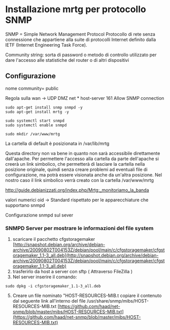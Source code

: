 # Installazione mrtg per protocollo SNMP

SNMP = Simple Network Management Protocol
Protocollo di rete senza connessione che appartiene alla suite di protocolli Internet definito dalla IETF (Internet Engineering Task Force).

Community string: sorta di password o metodo di controllo utilizzato per dare l'accesso alle statistiche del router o di altri dispositivi

## Configurazione 

nome community= public

Regola sulla wan -> UDP DMZ net * host-server 161 Allow SNMP connection
```
sudo apt-get install snmp snmpd -y
sudo apt-get install mrtg -y

sudo systemctl start snmpd
sudo systemctl enable snmpd

sudo mkdir /var/www/mrtg
```

La cartella di default è posizionata in /var/lib/mrtg

Questa directory non va bene in quanto non sarà accessibile direttamente dall'apache.
Per permettere l'accesso alla cartella da parte dell'apache si creerà un link simbolico, che permetterà di lasciare la cartella nella posizione originale, quindi senza creare problemi ad eventuali file di configurazione, ma potrà essere visionata anche da un'altra posizione. Nel nostro caso il link simbolico verrà creato con la cartella /var/www/mrtg

http://guide.debianizzati.org/index.php/Mrtg:_monitoriamo_la_banda


valori numerici oid -> Standard rispettato per le apparecchiature che supportano snmpd

Configurazione snmpd sul sever

### SNMPD Server per mostrare le informazioni del file system

1.  scaricare il pacchetto cfgstoragemaker
[http://snapshot.debian.org/archive/debian-archive/20090802T004153Z/debian/pool/main/c/cfgstoragemaker/cfgstoragemaker_1.1-3_all.deb](http://snapshot.debian.org/archive/debian-archive/20090802T004153Z/debian/pool/main/c/cfgstoragemaker/cfgstoragemaker_1.1-3_all.deb)
3.  trasferirlo da host a server con sftp ( Attraverso FileZilla )
4.  Nel server inserire il comando:
```
sudo dpkg -i cfgstoragemaker_1.1-3_all.deb
```
5. Creare un file nominato "HOST-RESOURCES-MIB.t
copiare il contenuto dal seguente link all'interno del file /usr/share/snmp/mibs/HOST-RESOURCES-MIB.txt [https://github.com/haad/net-snmp/blob/master/mibs/HOST-RESOURCES-MIB.txt](https://github.com/haad/net-snmp/blob/master/mibs/HOST-RESOURCES-MIB.txt)
<!--stackedit_data:
eyJoaXN0b3J5IjpbLTE2MDg4ODE5ODksLTE1NjA2NzY3ODgsMT
k5NDE1NjUwNSwtMjMxNDgwMjM5LDYxMDcwNzEzNyw4NDcxNjM5
MzMsMjcyMDMyNDMxLC04MTg1ODAzMzQsLTE0MDUyNDA5MjBdfQ
==
-->